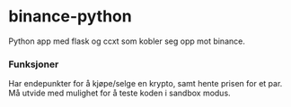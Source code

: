 # binance-python
Python app med flask og ccxt som kobler seg opp mot binance.

### Funksjoner

Har endepunkter for å kjøpe/selge en krypto, samt hente prisen for et par. Må utvide med mulighet for å teste koden i sandbox modus.
